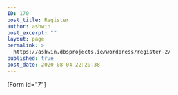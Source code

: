 ```yaml
---
ID: 170
post_title: Register
author: ashwin
post_excerpt: ""
layout: page
permalink: >
  https://ashwin.dbsprojects.ie/wordpress/register-2/
published: true
post_date: 2020-08-04 22:29:38
---
```

[Form id="7"]
